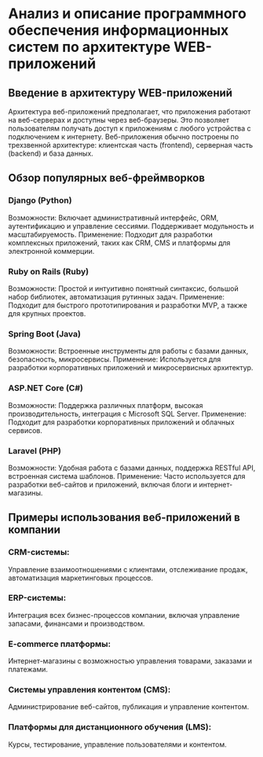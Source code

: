# Анализ и описание программного обеспечения информационных систем по архитектуре WEB-приложений
## Введение в архитектуру WEB-приложений
Архитектура веб-приложений предполагает, что приложения работают на веб-серверах и доступны через веб-браузеры. Это позволяет пользователям получать доступ к приложениям с любого устройства с подключением к интернету. Веб-приложения обычно построены по трехзвенной архитектуре: клиентская часть (frontend), серверная часть (backend) и база данных.

## Обзор популярных веб-фреймворков
### Django (Python)
Возможности: Включает административный интерфейс, ORM, аутентификацию и управление сессиями. Поддерживает модульность и масштабируемость.
Применение: Подходит для разработки комплексных приложений, таких как CRM, CMS и платформы для электронной коммерции.
### Ruby on Rails (Ruby)
Возможности: Простой и интуитивно понятный синтаксис, большой набор библиотек, автоматизация рутинных задач.
Применение: Подходит для быстрого прототипирования и разработки MVP, а также для крупных проектов.
### Spring Boot (Java)
Возможности: Встроенные инструменты для работы с базами данных, безопасность, микросервисы.
Применение: Используется для разработки корпоративных приложений и микросервисных архитектур.
### ASP.NET Core (C#)
Возможности: Поддержка различных платформ, высокая производительность, интеграция с Microsoft SQL Server.
Применение: Подходит для разработки корпоративных приложений и облачных сервисов.
### Laravel (PHP)
Возможности: Удобная работа с базами данных, поддержка RESTful API, встроенная система шаблонов.
Применение: Часто используется для разработки веб-сайтов и приложений, включая блоги и интернет-магазины.
## Примеры использования веб-приложений в компании
### CRM-системы:
Управление взаимоотношениями с клиентами, отслеживание продаж, автоматизация маркетинговых процессов.
### ERP-системы:
Интеграция всех бизнес-процессов компании, включая управление запасами, финансами и производством.
### E-commerce платформы:
Интернет-магазины с возможностью управления товарами, заказами и платежами.
### Системы управления контентом (CMS):
Администрирование веб-сайтов, публикация и управление контентом.
### Платформы для дистанционного обучения (LMS): 
Курсы, тестирование, управление пользователями и контентом.
